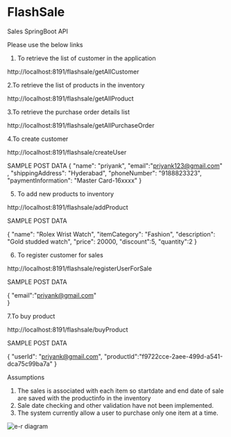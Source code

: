 # FlashSale
Sales SpringBoot API

Please use the below links

1. To retrieve the list of customer in the application

http://localhost:8191/flashsale/getAllCustomer

2.To retrieve the list of products in the inventory

http://localhost:8191/flashsale/getAllProduct

3.To retrieve the purchase order details list

http://localhost:8191/flashsale/getAllPurchaseOrder

4.To create customer

http://localhost:8191/flashsale/createUser

SAMPLE POST DATA
{
    "name": "priyank",
    "email":"priyank123@gmail.com" ,
    "shippingAddress": "Hyderabad",
    "phoneNumber": "9188823323",
    "paymentInformation": "Master Card-16xxxx"
}

5. To add new products to inventory

http://localhost:8191/flashsale/addProduct

SAMPLE POST DATA

{
    "name": "Rolex Wrist Watch",
    "itemCategory": "Fashion",
    "description": "Gold studded watch",
    "price": 20000,
    "discount":5,
    "quantity":2
}

6. To register customer for sales

http://localhost:8191/flashsale/registerUserForSale

SAMPLE POST DATA

{
    "email":"priyank@gmail.com"  
}


7.To buy product

http://localhost:8191/flashsale/buyProduct

SAMPLE POST DATA

{
    "userId": "priyank@gmail.com",
    "productId":"f9722cce-2aee-499d-a541-dca75c99ba7a"
 }
 
 
Assumptions
1. The sales is associated with each item so startdate and end date of sale are saved with the productinfo in the inventory
2. Sale date checking and other validation have not been implemented.
3. The system currently allow a user to purchase only one item at a time.


![e-r diagram](https://user-images.githubusercontent.com/55877858/66895238-ea719a00-f00f-11e9-920e-5f907cae1a4f.png)
